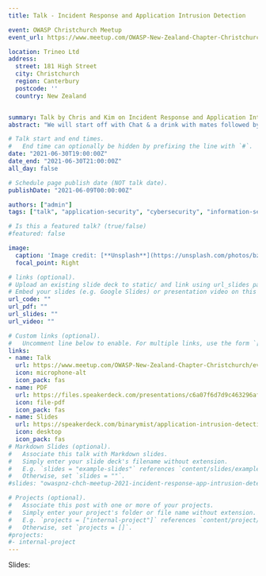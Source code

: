 ```yaml
---
title: Talk - Incident Response and Application Intrusion Detection

event: OWASP Christchurch Meetup
event_url: https://www.meetup.com/OWASP-New-Zealand-Chapter-Christchurch/events/277289990/

location: Trineo Ltd
address:
  street: 181 High Street
  city: Christchurch
  region: Canterbury
  postcode: ''
  country: New Zealand


summary: Talk by Chris and Kim on Incident Response and Application Intrusion Detection
abstract: "We will start off with Chat & a drink with mates followed by Community Topics, Recent & Upcoming events, then into the talk by Chris and Kim on Incident Response and Application Intrusion Detection"

# Talk start and end times.
#   End time can optionally be hidden by prefixing the line with `#`.
date: "2021-06-30T19:00:00Z"
date_end: "2021-06-30T21:00:00Z"
all_day: false

# Schedule page publish date (NOT talk date).
publishDate: "2021-06-09T00:00:00Z"

authors: ["admin"]
tags: ["talk", "application-security", "cybersecurity", "information-security", "infosec", "networking", "owasp", "security", "software-security"]

# Is this a featured talk? (true/false)
#featured: false

image:
  caption: 'Image credit: [**Unsplash**](https://unsplash.com/photos/bzdhc5b3Bxs)'
  focal_point: Right

# links (optional).
# Upload an existing slide deck to static/ and link using url_slides parameter
# Embed your slides (e.g. Google Slides) or presentation video on this page using shortcodes
url_code: ""
url_pdf: ""
url_slides: ""
url_video: ""

# Custom links (optional).
#   Uncomment line below to enable. For multiple links, use the form `[{...}, {...}, {...}]`.
links:
- name: Talk
  url: https://www.meetup.com/OWASP-New-Zealand-Chapter-Christchurch/events/277289990/
  icon: microphone-alt
  icon_pack: fas
- name: PDF
  url: https://files.speakerdeck.com/presentations/c6a07f6d7d9c463296af6af05925632f/AppIntrustionDetection.pdf
  icon: file-pdf
  icon_pack: fas
- name: Slides
  url: https://speakerdeck.com/binarymist/application-intrusion-detection
  icon: desktop
  icon_pack: fas
# Markdown Slides (optional).
#   Associate this talk with Markdown slides.
#   Simply enter your slide deck's filename without extension.
#   E.g. `slides = "example-slides"` references `content/slides/example-slides.md`.
#   Otherwise, set `slides = ""`.
#slides: "owaspnz-chch-meetup-2021-incident-response-app-intrusion-detection"

# Projects (optional).
#   Associate this post with one or more of your projects.
#   Simply enter your project's folder or file name without extension.
#   E.g. `projects = ["internal-project"]` references `content/project/deep-learning/index.md`.
#   Otherwise, set `projects = []`.
#projects:
#- internal-project
---
```


Slides:

<script async class="speakerdeck-embed" data-id="c6a07f6d7d9c463296af6af05925632f" data-ratio="1.33333333333333" src="//speakerdeck.com/assets/embed.js"></script>


